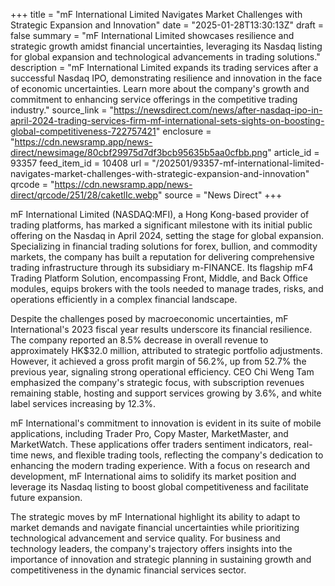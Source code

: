 +++
title = "mF International Limited Navigates Market Challenges with Strategic Expansion and Innovation"
date = "2025-01-28T13:30:13Z"
draft = false
summary = "mF International Limited showcases resilience and strategic growth amidst financial uncertainties, leveraging its Nasdaq listing for global expansion and technological advancements in trading solutions."
description = "mF International Limited expands its trading services after a successful Nasdaq IPO, demonstrating resilience and innovation in the face of economic uncertainties. Learn more about the company's growth and commitment to enhancing service offerings in the competitive trading industry."
source_link = "https://newsdirect.com/news/after-nasdaq-ipo-in-april-2024-trading-services-firm-mf-international-sets-sights-on-boosting-global-competitiveness-722757421"
enclosure = "https://cdn.newsramp.app/news-direct/newsimage/80cbf29975d7df3bcb95635b5aa0cfbb.png"
article_id = 93357
feed_item_id = 10408
url = "/202501/93357-mf-international-limited-navigates-market-challenges-with-strategic-expansion-and-innovation"
qrcode = "https://cdn.newsramp.app/news-direct/qrcode/251/28/caketlIc.webp"
source = "News Direct"
+++

<p>mF International Limited (NASDAQ:MFI), a Hong Kong-based provider of trading platforms, has marked a significant milestone with its initial public offering on the Nasdaq in April 2024, setting the stage for global expansion. Specializing in financial trading solutions for forex, bullion, and commodity markets, the company has built a reputation for delivering comprehensive trading infrastructure through its subsidiary m-FINANCE. Its flagship mF4 Trading Platform Solution, encompassing Front, Middle, and Back Office modules, equips brokers with the tools needed to manage trades, risks, and operations efficiently in a complex financial landscape.</p><p>Despite the challenges posed by macroeconomic uncertainties, mF International's 2023 fiscal year results underscore its financial resilience. The company reported an 8.5% decrease in overall revenue to approximately HK$32.0 million, attributed to strategic portfolio adjustments. However, it achieved a gross profit margin of 56.2%, up from 52.7% the previous year, signaling strong operational efficiency. CEO Chi Weng Tam emphasized the company's strategic focus, with subscription revenues remaining stable, hosting and support services growing by 3.6%, and white label services increasing by 12.3%.</p><p>mF International's commitment to innovation is evident in its suite of mobile applications, including Trader Pro, Copy Master, MarketMaster, and MarketWatch. These applications offer traders sentiment indicators, real-time news, and flexible trading tools, reflecting the company's dedication to enhancing the modern trading experience. With a focus on research and development, mF International aims to solidify its market position and leverage its Nasdaq listing to boost global competitiveness and facilitate future expansion.</p><p>The strategic moves by mF International highlight its ability to adapt to market demands and navigate financial uncertainties while prioritizing technological advancement and service quality. For business and technology leaders, the company's trajectory offers insights into the importance of innovation and strategic planning in sustaining growth and competitiveness in the dynamic financial services sector.</p>
